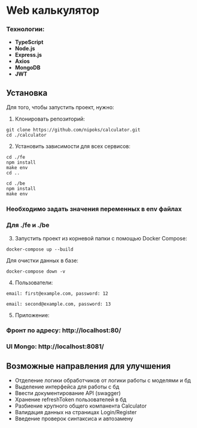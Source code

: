 # Web калькулятор

### Технологии:
- **TypeScript**
- **Node.js** 
- **Express.js**
- **Axios** 
- **MongoDB**
- **JWT**
## Установка

Для того, чтобы запустить проект, нужно:

1. Клонировать репозиторий:
```
git clone https://github.com/nipoks/calculator.git
cd ./calculator
```
2. Установить зависимости для всех сервисов:

```
cd ./fe
npm install
make env 
cd ..

cd ./be
npm install
make env
```
### Необходимо задать значения переменных в env файлах
### Для ./fe и ./be

3. Запустить проект из корневой папки с помощью Docker Compose:
```
docker-compose up --build
```
Для очистки данных в базе:
```
docker-compose down -v
```
4. Пользователи:
```
email: first@example.com, password: 12 

email: second@example.com, password: 13
```
5. Приложение:

### Фронт по адресу: http://localhost:80/
### UI Mongo: http://localhost:8081/

## Возможные направления для улучшения 

- Отделение логики обработчиков от логики работы с моделями и бд
- Выделение интерфейса для работы с бд
- Ввести документирование API (swagger)
- Хранение refreshToken пользователей в бд
- Разбиение крупного общего компанента Calculator
- Валидация данных на страницах Login/Register
- Введение проверок синтаксиса и автозамену
